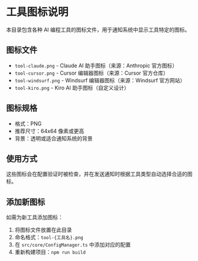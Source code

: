 # 工具图标说明

本目录包含各种 AI 编程工具的图标文件，用于通知系统中显示工具特定的图标。

## 图标文件

- `tool-claude.png` - Claude AI 助手图标（来源：Anthropic 官方图标）
- `tool-cursor.png` - Cursor 编辑器图标（来源：Cursor 官方仓库）
- `tool-windsurf.png` - Windsurf 编辑器图标（来源：Windsurf 官方网站）
- `tool-kiro.png` - Kiro AI 助手图标（自定义设计）

## 图标规格

- 格式：PNG
- 推荐尺寸：64x64 像素或更高
- 背景：透明或适合通知系统的背景

## 使用方式

这些图标会在配置验证时被检查，并在发送通知时根据工具类型自动选择合适的图标。

## 添加新图标

如需为新工具添加图标：

1. 将图标文件放置在此目录
2. 命名格式：`tool-{工具名}.png`
3. 在 `src/core/ConfigManager.ts` 中添加对应的配置
4. 重新构建项目：`npm run build`
